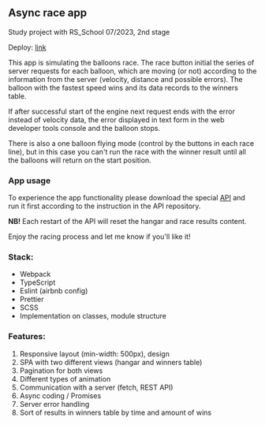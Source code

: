 ## Async race app

Study project with RS_School 07/2023, 2nd stage

Deploy: [link](https://coracaodomundo.github.io/async-race/)

This app is simulating the balloons race. The race button initial the series of server requests for each balloon, which are moving (or not) according to the information from the server (velocity, distance and possible errors). The balloon with the fastest speed wins and its data records to the winners table.

If after successful start of the engine next request ends with the error instead of velocity data, the error displayed in text form in the web developer tools console and the balloon stops.

There is also a one balloon flying mode (control by the buttons in each race line), but in this case you can't run the race with the winner result until all the balloons will return on the start position.

### App usage

To experience the app functionality please download the special [API](https://github.com/mikhama/async-race-api) and run it first according to the instruction in the API repository.

__NB!__ Each restart of the API will reset the hangar and race results content.

Enjoy the racing process and let me know if you'll like it!

### Stack:
- Webpack
- TypeScript
- Eslint (airbnb config)
- Prettier
- SCSS
- Implementation on classes, module structure

### Features:
1. Responsive layout (min-width: 500px), design
2. SPA with two different views (hangar and winners table)
3. Pagination for both views
4. Different types of animation
5. Communication with a server (fetch, REST API)
6. Async coding / Promises
7. Server error handling
8. Sort of results in winners table by time and amount of wins